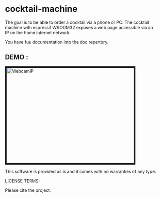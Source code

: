 # cocktail-machine

The goal is to be able to order a cocktail via a phone or PC. The cocktail machine with espressif WROOM32 exposes a web page accessible via an IP on the home internet network.

You have fuu documentation into the doc repertory.

## DEMO :

<a href="https://youtu.be/C-QNyAYlRnY" target="_blank"><img src="https://cdn.xingosoftware.com/elektor/images/fetch/https://www.elektormagazine.com/assets/upload/img/public/original/project.png" 
alt="WebcamIP" width="420" height="315" border="5" /></a>

This software is provided as is and it comes with no warranties
of any type.

LICENSE TERMS:

Please cite the project.

